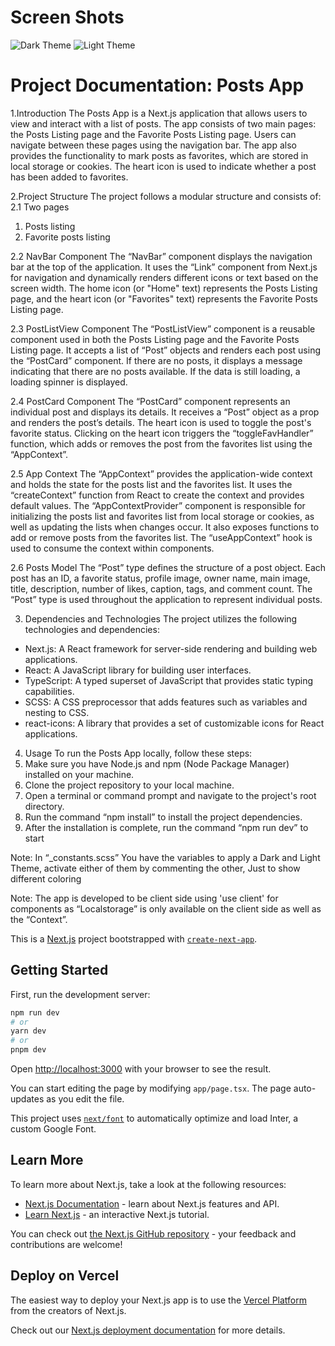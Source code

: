 # Screen Shots 
![Dark Theme](https://github.com/KareemE125/posts-app-nextjs-client-side/assets/61433385/747d968e-95f7-47bf-a26b-adcab4ec43b3)
![Light Theme](https://github.com/KareemE125/posts-app-nextjs-client-side/assets/61433385/9a680293-f69a-439d-a508-0c49b8f32091)

# Project Documentation: Posts App

1.Introduction
The Posts App is a Next.js application that allows users to view and interact with a list of posts. The app consists of two main pages: the Posts Listing page and the Favorite Posts Listing page. Users can navigate between these pages using the navigation bar. The app also provides the functionality to mark posts as favorites, which are stored in local storage or cookies. The heart icon is used to indicate whether a post has been added to favorites.

2.Project Structure
The project follows a modular structure and consists of:
2.1 Two pages
1) Posts listing
2) Favorite posts listing

2.2 NavBar Component
The “NavBar” component displays the navigation bar at the top of the application. It uses the “Link” component from Next.js for navigation and dynamically renders different icons or text based on the screen width. The home icon (or "Home" text) represents the Posts Listing page, and the heart icon (or "Favorites" text) represents the Favorite Posts Listing page.

2.3 PostListView Component
The “PostListView” component is a reusable component used in both the Posts Listing page and the Favorite Posts Listing page. It accepts a list of “Post” objects and renders each post using the “PostCard” component. If there are no posts, it displays a message indicating that there are no posts available. If the data is still loading, a loading spinner is displayed.



2.4 PostCard Component
The “PostCard” component represents an individual post and displays its details. It receives a “Post” object as a prop and renders the post’s details. The heart icon is used to toggle the post's favorite status. Clicking on the heart icon triggers the “toggleFavHandler” function, which adds or removes the post from the favorites list using the “AppContext”.

2.5 App Context
The “AppContext” provides the application-wide context and holds the state for the posts list and the favorites list. It uses the “createContext” function from React to create the context and provides default values. The “AppContextProvider” component is responsible for initializing the posts list and favorites list from local storage or cookies, as well as updating the lists when changes occur. It also exposes functions to add or remove posts from the favorites list. The “useAppContext” hook is used to consume the context within components.

2.6 Posts Model
The “Post” type defines the structure of a post object. Each post has an ID, a favorite status, profile image, owner name, main image, title, description, number of likes, caption, tags, and comment count. The “Post” type is used throughout the application to represent individual posts.

3. Dependencies and Technologies
The project utilizes the following technologies and dependencies:
- Next.js: A React framework for server-side rendering and building web applications.
- React: A JavaScript library for building user interfaces.
- TypeScript: A typed superset of JavaScript that provides static typing capabilities.
- SCSS: A CSS preprocessor that adds features such as variables and nesting to CSS.
- react-icons: A library that provides a set of customizable icons for React applications.


4. Usage
To run the Posts App locally, follow these steps:
1. Make sure you have Node.js and npm (Node Package Manager) installed on your machine.
2. Clone the project repository to your local machine.
3. Open a terminal or command prompt and navigate to the project's root directory.
4. Run the command “npm install” to install the project dependencies.
5. After the installation is complete, run the command “npm run dev” to start




Note: In “_constants.scss” You have the variables to apply a Dark and Light Theme, activate either of them by commenting the other, Just to show different coloring

Note: The app is developed to be client side using 'use client' for components as “Localstorage” is only available on the client side as well as the “Context”.



This is a [Next.js](https://nextjs.org/) project bootstrapped with [`create-next-app`](https://github.com/vercel/next.js/tree/canary/packages/create-next-app).

## Getting Started

First, run the development server:

```bash
npm run dev
# or
yarn dev
# or
pnpm dev
```

Open [http://localhost:3000](http://localhost:3000) with your browser to see the result.

You can start editing the page by modifying `app/page.tsx`. The page auto-updates as you edit the file.

This project uses [`next/font`](https://nextjs.org/docs/basic-features/font-optimization) to automatically optimize and load Inter, a custom Google Font.

## Learn More

To learn more about Next.js, take a look at the following resources:

- [Next.js Documentation](https://nextjs.org/docs) - learn about Next.js features and API.
- [Learn Next.js](https://nextjs.org/learn) - an interactive Next.js tutorial.

You can check out [the Next.js GitHub repository](https://github.com/vercel/next.js/) - your feedback and contributions are welcome!

## Deploy on Vercel

The easiest way to deploy your Next.js app is to use the [Vercel Platform](https://vercel.com/new?utm_medium=default-template&filter=next.js&utm_source=create-next-app&utm_campaign=create-next-app-readme) from the creators of Next.js.

Check out our [Next.js deployment documentation](https://nextjs.org/docs/deployment) for more details.
